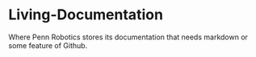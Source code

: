 # Living-Documentation
Where Penn Robotics stores its documentation that needs markdown or some feature of Github.
